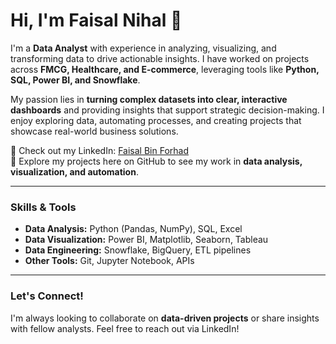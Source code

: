 

# Hi, I'm Faisal Nihal 👋

I'm a **Data Analyst** with experience in analyzing, visualizing, and transforming data to drive actionable insights. I have worked on projects across **FMCG, Healthcare, and E-commerce**, leveraging tools like **Python, SQL, Power BI, and Snowflake**.  

My passion lies in **turning complex datasets into clear, interactive dashboards** and providing insights that support strategic decision-making. I enjoy exploring data, automating processes, and creating projects that showcase real-world business solutions.  

💼 Check out my LinkedIn: [Faisal Bin Forhad ](https:/inkedin.com/in/faisalbinforhad)  
📂 Explore my projects here on GitHub to see my work in **data analysis, visualization, and automation**.  

---

### Skills & Tools
- **Data Analysis:** Python (Pandas, NumPy), SQL, Excel  
- **Data Visualization:** Power BI, Matplotlib, Seaborn, Tableau  
- **Data Engineering:** Snowflake, BigQuery, ETL pipelines  
- **Other Tools:** Git, Jupyter Notebook, APIs  

---

### Let's Connect!
I'm always looking to collaborate on **data-driven projects** or share insights with fellow analysts. Feel free to reach out via LinkedIn!
